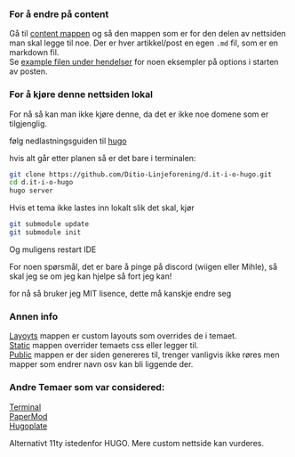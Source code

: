 
### For å endre på content
Gå til [content mappen](content) og så den mappen som er for den delen av nettsiden man skal legge til noe.
Der er hver artikkel/post en egen `.md` fil, som er en markdown fil.\
Se [example filen under hendelser](content/arrangementer/example.md) for noen eksempler på options i starten av posten.


### For å kjøre denne nettsiden lokal
For nå så kan man ikke kjøre denne, da det er ikke noe domene som er tilgjenglig.  


følg nedlastningsguiden til [hugo](https://gohugo.io/installation/)

hvis alt går etter planen så er det bare i terminalen: 

```bash
git clone https://github.com/Ditio-Linjeforening/d.it-i-o-hugo.git 
cd d.it-i-o-hugo
hugo server
```

Hvis et tema ikke lastes inn lokalt slik det skal, kjør
```bash
git submodule update
git submodule init
```
Og muligens restart IDE


For noen spørsmål, det er bare å pinge på discord (wiigen eller Mihle), så skal jeg se om jeg kan hjelpe så fort jeg kan!

for nå så bruker jeg MIT lisence, dette må kanskje endre seg

### Annen info
[Layoyts](layouts) mappen er custom layouts som overrides de i temaet.\
[Static](static) mappen overrider temaets css eller legger til.\
[Public](public) mappen er der siden genereres til, trenger vanligvis ikke røres men mapper som endrer navn osv kan bli liggende der.

### Andre Temaer som var considered:
[Terminal](https://github.com/panr/hugo-theme-terminal?tab=readme-ov-file)\
[PaperMod](https://themes.gohugo.io/themes/hugo-papermod/)\
[Hugoplate](https://themes.gohugo.io/themes/hugoplate/)

Alternativt 11ty istedenfor HUGO.
Mere custom nettside kan vurderes.